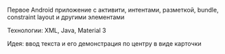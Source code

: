 Первое Android приложение с активити, интентами, разметкой, bundle, constraint layout и другими элементами

Технологии: XML, Java, Material 3

Идея: ввод текста и его демонстрация по центру в виде карточки
